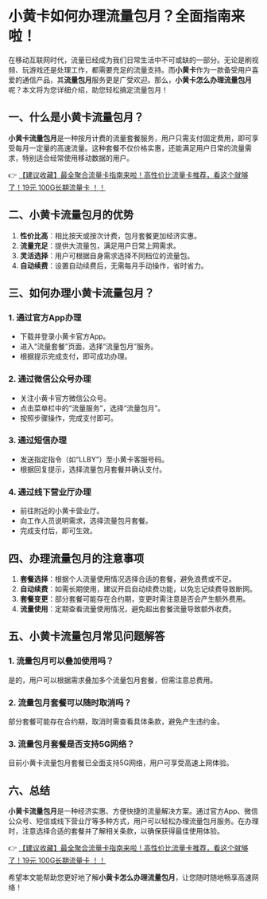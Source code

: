 # 小黄卡如何办理流量包月？全面指南来啦！

在移动互联网时代，流量已经成为我们日常生活中不可或缺的一部分。无论是刷视频、玩游戏还是处理工作，都需要充足的流量支持。而**小黄卡**作为一款备受用户喜爱的通信产品，其**流量包月**服务更是广受欢迎。那么，**小黄卡怎么办理流量包月**呢？本文将为您详细介绍，助您轻松搞定流量包月！

## 一、什么是小黄卡流量包月？

**小黄卡流量包月**是一种按月计费的流量套餐服务，用户只需支付固定费用，即可享受每月一定量的高速流量。这种套餐不仅价格实惠，还能满足用户日常的流量需求，特别适合经常使用移动数据的用户。

👉 [【建议收藏】最全聚合流量卡指南来啦！高性价比流量卡推荐，看这个就够了！19元 100G长期流量卡 ！！](https://bit.ly/Liuliangka)

## 二、小黄卡流量包月的优势

1. **性价比高**：相比按天或按次计费，包月套餐更加经济实惠。
2. **流量充足**：提供大流量包，满足用户日常上网需求。
3. **灵活选择**：用户可根据自身需求选择不同档位的流量包。
4. **自动续费**：设置自动续费后，无需每月手动操作，省时省力。

## 三、如何办理小黄卡流量包月？

### 1. 通过官方App办理
- 下载并登录小黄卡官方App。
- 进入“流量套餐”页面，选择“流量包月”服务。
- 根据提示完成支付，即可成功办理。

### 2. 通过微信公众号办理
- 关注小黄卡官方微信公众号。
- 点击菜单栏中的“流量服务”，选择“流量包月”。
- 按照步骤操作，完成支付即可。

### 3. 通过短信办理
- 发送指定指令（如“LLBY”）至小黄卡客服号码。
- 根据回复提示，选择流量包月套餐并确认支付。

### 4. 通过线下营业厅办理
- 前往附近的小黄卡营业厅。
- 向工作人员说明需求，选择流量包月套餐。
- 完成支付后，即可生效。

## 四、办理流量包月的注意事项

1. **套餐选择**：根据个人流量使用情况选择合适的套餐，避免浪费或不足。
2. **自动续费**：如需长期使用，建议开启自动续费功能，以免忘记续费导致断网。
3. **套餐变更**：部分套餐可能存在合约期，变更时需注意是否会产生额外费用。
4. **流量使用**：定期查看流量使用情况，避免超出套餐流量导致额外收费。

## 五、小黄卡流量包月常见问题解答

### 1. 流量包月可以叠加使用吗？
是的，用户可以根据需求叠加多个流量包月套餐，但需注意总费用。

### 2. 流量包月套餐可以随时取消吗？
部分套餐可能存在合约期，取消时需查看具体条款，避免产生违约金。

### 3. 流量包月套餐是否支持5G网络？
目前小黄卡流量包月套餐已全面支持5G网络，用户可享受高速上网体验。

## 六、总结

**小黄卡流量包月**是一种经济实惠、方便快捷的流量解决方案。通过官方App、微信公众号、短信或线下营业厅等多种方式，用户可以轻松办理流量包月服务。在办理时，注意选择合适的套餐并了解相关条款，以确保获得最佳使用体验。

👉 [【建议收藏】最全聚合流量卡指南来啦！高性价比流量卡推荐，看这个就够了！19元 100G长期流量卡 ！！](https://bit.ly/Liuliangka)

希望本文能帮助您更好地了解**小黄卡怎么办理流量包月**，让您随时随地畅享高速网络！